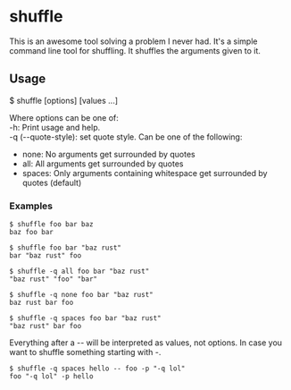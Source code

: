 # shuffle

This is an awesome tool solving a problem I never had. It's a simple command line tool for shuffling. It shuffles the arguments given to it.

## Usage

  $ shuffle [options] [values ...]

Where options can be one of:  
-h: Print usage and help.  
-q (--quote-style): set quote style. Can be one of the following:  
  * none: No arguments get surrounded by quotes
  * all: All arguments get surrounded by quotes
  * spaces: Only arguments containing whitespace get surrounded by quotes (default)

### Examples

```
$ shuffle foo bar baz  
baz foo bar

$ shuffle foo bar "baz rust"  
bar "baz rust" foo

$ shuffle -q all foo bar "baz rust"  
"baz rust" "foo" "bar"

$ shuffle -q none foo bar "baz rust"  
baz rust bar foo

$ shuffle -q spaces foo bar "baz rust"  
"baz rust" bar foo
```

Everything after a -- will be interpreted as values, not options. In case you want to shuffle something starting with -.

```
$ shuffle -q spaces hello -- foo -p "-q lol"  
foo "-q lol" -p hello
```

